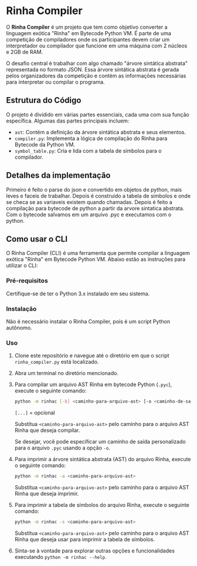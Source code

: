 # Rinha Compiler

O **Rinha Compiler** é um projeto que tem como objetivo converter a linguagem exótica "Rinha" em Bytecode Python VM. É parte de uma competição de compiladores onde os participantes devem criar um interpretador ou compilador que funcione em uma máquina com 2 núcleos e 2GB de RAM.

O desafio central é trabalhar com algo chamado "árvore sintática abstrata" representada no formato JSON. Essa árvore sintática abstrata é gerada pelos organizadores da competição e contém as informações necessárias para interpretar ou compilar o programa.

## Estrutura do Código

O projeto é dividido em várias partes essenciais, cada uma com sua função específica. Algumas das partes principais incluem:

- `ast`: Contém a definição da árvore sintática abstrata e seus elementos.
- `compiler.py`: Implementa a lógica de compilação do Rinha para Bytecode da Python VM.
- `symbol_table.py`: Cria e lida com a tabela de símbolos para o compilador.

## Detalhes da implementação

Primeiro é feito o parse do json e convertido em objetos de python, mais leves e faceis de trabalhar. Depois é construido a tabela de simbolos e onde se checa se as variaveis existem quando chamadas. Depois é feito a compilação para bytecode de python a partir da arvore sintatica abstrata. Com o bytecode salvamos em um arquivo .pyc e executamos com o python.

## Como usar o CLI

O Rinha Compiler (CLI) é uma ferramenta que permite compilar a linguagem exótica "Rinha" em Bytecode Python VM. Abaixo estão as instruções para utilizar o CLI:

### Pré-requisitos

Certifique-se de ter o Python 3.x instalado em seu sistema.

### Instalação

Não é necessário instalar o Rinha Compiler, pois é um script Python autônomo.

### Uso

1. Clone este repositório e navegue até o diretório em que o script `rinha_compiler.py` está localizado.

2. Abra um terminal no diretório mencionado.

3. Para compilar um arquivo AST Rinha em bytecode Python (`.pyc`), execute o seguinte comando:

    ```bash
    python -m rinhac [-b] <caminho-para-arquivo-ast> [-o <caminho-de-saida.pyc>]
    ```
    `[...]` = opcional

    Substitua `<caminho-para-arquivo-ast>` pelo caminho para o arquivo AST Rinha que deseja compilar.

    Se desejar, você pode especificar um caminho de saída personalizado para o arquivo `.pyc` usando a opção `-o`.

4. Para imprimir a árvore sintática abstrata (AST) do arquivo Rinha, execute o seguinte comando:

    ```bash
    python -m rinhac -a <caminho-para-arquivo-ast>
    ```

    Substitua `<caminho-para-arquivo-ast>` pelo caminho para o arquivo AST Rinha que deseja imprimir.

5. Para imprimir a tabela de símbolos do arquivo Rinha, execute o seguinte comando:

    ```bash
    python -m rinhac -s <caminho-para-arquivo-ast>
    ```

    Substitua `<caminho-para-arquivo-ast>` pelo caminho para o arquivo AST Rinha que deseja usar para imprimir a tabela de símbolos.

6. Sinta-se à vontade para explorar outras opções e funcionalidades executando `python -m rinhac --help`.
